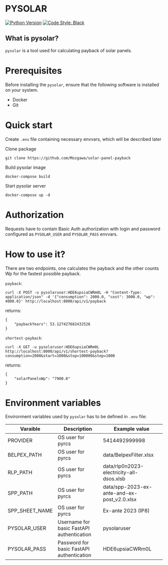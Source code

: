# PYSOLAR

[![Python Version](https://img.shields.io/badge/python-3.10-blue.svg)](https://python.org/)
[![Code Style: Black](https://img.shields.io/badge/code%20style-black-black.svg)](https://github.com/ambv/black)

## What is pysolar?

`pysolar` is a tool used for calculating payback of solar panels.

# Prerequisites

Before installing the `pysolar`, ensure that the following software is installed on your system.

- Docker
- Git

# Quick start

Create `.env` file containing necessary envvars, which will be described later

Clone package

    git clone https://github.com/Mozgawa/solar-panel-payback

Build pysolar image

    docker-compose build

Start pysolar server

    docker-compose up -d

# Authorization

Requests have to contain Basic Auth authorization with login and password configured as `PYSOLAR_USER` and `PYSOLAR_PASS` envvars.

# How to use it?

There are two endpoints, one calculates the payback and the other counts Wp for the fastest possible payback.

`payback`:

    curl -X POST -u pysolaruser:HDE6upsiaCWRm0L -H "Content-Type: application/json" -d '{"consumption": 2000.0, "cost": 3000.0, "wp": 4000.0}' http://localhost:8000/api/v1/payback

returns:

    {
        "paybackYears": 53.127427682432526
    }

`shortest-payback`:

    curl -X GET -u pysolaruser:HDE6upsiaCWRm0L http://localhost:8000/api/v1/shortest-payback?consumption=2000&start=1000&stop=100000&step=1000

returns:

    {
        "solarPanelsWp": "7900.0"
    }

# Environment variables

Environment variables used by `pysolar` has to be defined in `.env` file:

| Varaible | Description | Example value |
| -------- | ----------- | ------------- |
| PROVIDER | OS user for pyrcs | 5414492999998 |
| BELPEX_PATH | OS user for pyrcs | data/BelpexFilter.xlsx |
| RLP_PATH | OS user for pyrcs | data/rlp0n2023-electricity-all-dsos.xlsb |
| SPP_PATH | OS user for pyrcs | data/spp-2023-ex-ante-and-ex-post_v2.0.xlsx |
| SPP_SHEET_NAME | OS user for pyrcs | Ex-ante 2023 (IP8) |
| PYSOLAR_USER | Username for basic FastAPI authentication | pysolaruser |
| PYSOLAR_PASS | Password for basic FastAPI authentication | HDE6upsiaCWRm0L |
